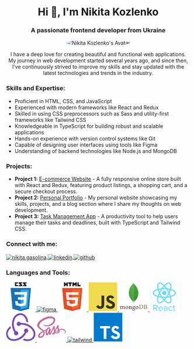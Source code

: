 <h1 align="center">Hi 👋, I'm Nikita Kozlenko</h1>
<h3 align="center">A passionate frontend developer from Ukraine</h3>

<p align="center">
  <img src="https://via.placeholder.com/150" alt="Nikita Kozlenko's Avatar" width="150" height="150" style="border-radius: 50%;"/>
</p>

<p align="center">I have a deep love for creating beautiful and functional web applications. My journey in web development started several years ago, and since then, I've continuously strived to improve my skills and stay updated with the latest technologies and trends in the industry.</p>

<h3 align="left">Skills and Expertise:</h3>
<ul>
  <li>Proficient in HTML, CSS, and JavaScript</li>
  <li>Experienced with modern frameworks like React and Redux</li>
  <li>Skilled in using CSS preprocessors such as Sass and utility-first frameworks like Tailwind CSS</li>
  <li>Knowledgeable in TypeScript for building robust and scalable applications</li>
  <li>Hands-on experience with version control systems like Git</li>
  <li>Capable of designing user interfaces using tools like Figma</li>
  <li>Understanding of backend technologies like Node.js and MongoDB</li>
</ul>

<h3 align="left">Projects:</h3>
<ul>
  <li><strong>Project 1:</strong> <a href="https://github.com/username/project1" target="_blank">E-commerce Website</a> - A fully responsive online store built with React and Redux, featuring product listings, a shopping cart, and a secure checkout process.</li>
  <li><strong>Project 2:</strong> <a href="https://github.com/username/project2" target="_blank">Personal Portfolio</a> - My personal website showcasing my skills, projects, and a blog section where I share my thoughts on web development.</li>
  <li><strong>Project 3:</strong> <a href="https://github.com/username/project3" target="_blank">Task Management App</a> - A productivity tool to help users manage their tasks and deadlines, built with TypeScript and Tailwind CSS.</li>
</ul>

<h3 align="left">Connect with me:</h3>
<p align="left">
  <a href="https://instagram.com/luvv.nikita" target="blank">
    <img align="center" src="https://raw.githubusercontent.com/rahuldkjain/github-profile-readme-generator/master/src/images/icons/Social/instagram.svg" alt="nikita.gasolina" height="60" width="80" />
  </a>
  <a href="https://linkedin.com/in/nikita-kozlenko" target="blank">
    <img align="center" src="https://raw.githubusercontent.com/rahuldkjain/github-profile-readme-generator/master/src/images/icons/Social/linked-in-alt.svg" alt="linkedin" height="60" width="80" />
  </a>
  <a href="https://github.com/nikita-kozlenko" target="blank">
    <img align="center" src="https://raw.githubusercontent.com/rahuldkjain/github-profile-readme-generator/master/src/images/icons/Social/github.svg" alt="github" height="60" width="80" />
  </a>
</p>

<h3 align="left">Languages and Tools:</h3>
<p align="left"> 
  <a href="https://www.w3schools.com/css/" target="_blank" rel="noreferrer"> 
    <img src="https://raw.githubusercontent.com/devicons/devicon/master/icons/css3/css3-original-wordmark.svg" alt="css3" width="80" height="80"/> 
  </a> 
  <a href="https://www.figma.com/" target="_blank" rel="noreferrer"> 
    <img src="https://www.vectorlogo.zone/logos/figma/figma-icon.svg" alt="figma" width="80" height="80"/> 
  </a> 
  <a href="https://www.w3.org/html/" target="_blank" rel="noreferrer"> 
    <img src="https://raw.githubusercontent.com/devicons/devicon/master/icons/html5/html5-original-wordmark.svg" alt="html5" width="80" height="80"/> 
  </a> 
  <a href="https://developer.mozilla.org/en-US/docs/Web/JavaScript" target="_blank" rel="noreferrer"> 
    <img src="https://raw.githubusercontent.com/devicons/devicon/master/icons/javascript/javascript-original.svg" alt="javascript" width="80" height="80"/> 
  </a> 
  <a href="https://www.mongodb.com/" target="_blank" rel="noreferrer"> 
    <img src="https://raw.githubusercontent.com/devicons/devicon/master/icons/mongodb/mongodb-original-wordmark.svg" alt="mongodb" width="80" height="80"/> 
  </a> 
  <a href="https://reactjs.org/" target="_blank" rel="noreferrer"> 
    <img src="https://raw.githubusercontent.com/devicons/devicon/master/icons/react/react-original-wordmark.svg" alt="react" width="80" height="80"/> 
  </a> 
  <a href="https://redux.js.org" target="_blank" rel="noreferrer"> 
    <img src="https://raw.githubusercontent.com/devicons/devicon/master/icons/redux/redux-original.svg" alt="redux" width="80" height="80"/> 
  </a> 
  <a href="https://sass-lang.com" target="_blank" rel="noreferrer"> 
    <img src="https://raw.githubusercontent.com/devicons/devicon/master/icons/sass/sass-original.svg" alt="sass" width="80" height="80"/> 
  </a> 
  <a href="https://tailwindcss.com/" target="_blank" rel="noreferrer"> 
    <img src="https://www.vectorlogo.zone/logos/tailwindcss/tailwindcss-icon.svg" alt="tailwind" width="80" height="80"/> 
  </a> 
  <a href="https://www.typescriptlang.org/" target="_blank" rel="noreferrer"> 
    <img src="https://raw.githubusercontent.com/devicons/devicon/master/icons/typescript/typescript-original.svg" alt="typescript" width="80" height="80"/> 
  </a> 
</p>
